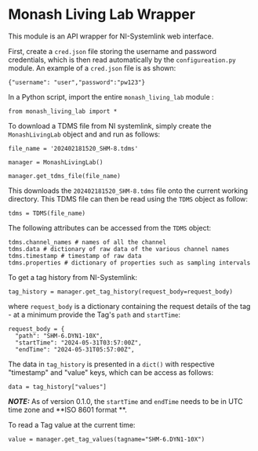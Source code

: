 # Monash Living Lab Wrapper
This module is an API wrapper for NI-Systemlink web interface.


First, create a `cred.json` file storing the username and password credentials, 
which is then read automatically by the `configureation.py` module.
An example of a `cred.json` file is as shown:

```cloudfoundry
{"username": "user","password":"pw123"}
```

In a Python script, import the entire `monash_living_lab` module :

```
from monash_living_lab import *
```

To download a TDMS file from NI systemlink, simply create the ``MonashLivingLab`` object and
and run as follows:

```
file_name = '202402181520_SHM-8.tdms'  

manager = MonashLivingLab() 

manager.get_tdms_file(file_name)

```

This downloads the `202402181520_SHM-8.tdms` file onto the current working directory.
This TDMS file can then be read using the `TDMS` object as follow:

```
tdms = TDMS(file_name)
```

The following attributes can be accessed from the `TDMS` object:

```
tdms.channel_names # names of all the channel
tdms.data # dictionary of raw data of the various channel names
tdms.timestamp # timestamp of raw data
tdms.properties # dictionary of properties such as sampling intervals

```

To get a tag history from NI-Systemlink:

```
tag_history = manager.get_tag_history(request_body=request_body)

```

where `request_body` is a dictionary containing the request details of the tag - at a minimum provide the Tag's ``path`` and ``startTime``:

```
request_body = {
  "path": "SHM-6.DYN1-10X",
  "startTime": "2024-05-31T03:57:00Z",
  "endTime": "2024-05-31T05:57:00Z", 
```

The data in `tag_history` is presented in a `dict()` with respective "timestamp" and "value" keys,
which can be access as follows:

```
data = tag_history["values"]
```

**_NOTE:_**  As of version 0.1.0, the `startTime` and `endTime` needs to be in UTC time zone and **ISO 8601 format **.

To read a Tag value at the current time:

```
value = manager.get_tag_values(tagname="SHM-6.DYN1-10X")
```




